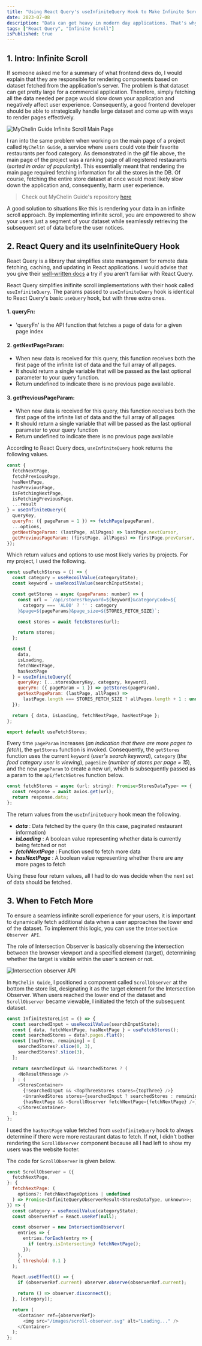 ```yaml
---
title: "Using React Query's useInfiniteQuery Hook to Make Infinite Scroll"
date: 2023-07-08
description: "Data can get heavy in modern day applications. That's why paginating data is important! Here is how to implement infinite scrolls in your next project with React Query's useInfiniteQuery hook."
tags: ["React Query", "Infinite Scroll"]
isPublished: true
---
```


## 1. Intro: Infinite Scroll

If someone asked me for a summary of what frontend devs do, I would explain that they are responsible for rendering components based on dataset fetched from the application's server. The problem is that dataset can get pretty large for a commercial application. Therefore, simply fetching all the data needed per page would slow down your application and negatively affect user experience. Consequently, a good frontend developer should be able to strategically handle large dataset and come up with ways to render pages effectively.

![MyChelin Guide Infinite Scroll Main Page](https://user-images.githubusercontent.com/112310899/236769855-db9ba5f3-1440-42de-9210-46362a1c5a37.gif)

I ran into the same problem when working on the main page of a project called `MyChelin Guide`, a service where users could vote their favorite restaurants per food category. As demonstrated in the gif file above, the main page of the project was a ranking page of all registered restaurants (_sorted in order of popularity_). This essentially meant that rendering the main page required fetching information for all the stores in the DB. Of course, fetching the entire store dataset at once would most likely slow down the application and, consequently, harm user experience.

> Check out MyChelin Guide's repository [here](https://github.com/Team-Hoisting/mychelin-guide-typescript?tab=readme-ov-file)

A good solution to situations like this is rendering your data in an infinite scroll approach. By implementing infinite scroll, you are empowered to show your users just a segment of your dataset while seamlessly retrieving the subsequent set of data before the user notices.

## 2. React Query and its useInfiniteQuery Hook

React Query is a library that simplifies state management for remote data fetching, caching, and updating in React applications. I would advise that you give their [well-written docs](https://tanstack.com/query/v3/docs/react/overview) a try if you aren't familiar with React Query.

React Query simplifies inifinite scroll implementations with their hook called `useInfiniteQuery`. The params passed to `useInfiniteQuery` hook is identical to React Query's basic `useQuery` hook, but with three extra ones.

#### 1. queryFn:

- 'queryFn' is the API function that fetches a page of data for a given page index

#### 2. getNextPageParam:

- When new data is received for this query, this function receives both the first page of the infinite list of data and the full array of all pages.
- It should return a single variable that will be passed as the last optional parameter to your query function.
- Return undefined to indicate there is no previous page available.

#### 3. getPreviousPageParam:

- When new data is received for this query, this function receives both the first page of the infinite list of data and the full array of all pages
- It should return a single variable that will be passed as the last optional parameter to your query function
- Return undefined to indicate there is no previous page available

According to React Query docs, `useInfiniteQuery` hook returns the following values.

```js
const {
  fetchNextPage,
  fetchPreviousPage,
  hasNextPage,
  hasPreviousPage,
  isFetchingNextPage,
  isFetchingPreviousPage,
  ...result
} = useInfiniteQuery({
  queryKey,
  queryFn: ({ pageParam = 1 }) => fetchPage(pageParam),
  ...options,
  getNextPageParam: (lastPage, allPages) => lastPage.nextCursor,
  getPreviousPageParam: (firstPage, allPages) => firstPage.prevCursor,
});
```

Which return values and options to use most likely varies by projects. For my project, I used the following.

```js
const useFetchStores = () => {
  const category = useRecoilValue(categoryState);
  const keyword = useRecoilValue(searchInputState);

  const getStores = async (pageParams: number) => {
    const url = `/api/stores?keyword=${keyword}&categoryCode=${
      category === 'AL00' ? '' : category
    }&page=${pageParams}&page_size=${STORES_FETCH_SIZE}`;

    const stores = await fetchStores(url);

    return stores;
  };

  const {
    data,
    isLoading,
    fetchNextPage,
    hasNextPage
  } = useInfiniteQuery({
    queryKey: [...storesQueryKey, category, keyword],
    queryFn: ({ pageParam = 1 }) => getStores(pageParam),
    getNextPageParam: (lastPage, allPages) =>
      lastPage.length === STORES_FETCH_SIZE ? allPages.length + 1 : undefined
  });

  return { data, isLoading, fetchNextPage, hasNextPage };
};

export default useFetchStores;
```

Every time `pageParam` increases (_an indication that there are more pages to fetch_), the `getStores` function is invoked. Consequently, the `getStores` function uses the current `keyword` (_user's search keyword_), `category` (_the food category user is viewing_), `pageSize` (_number of stores per page = 15_), and the new `pageParam` to create a new url, which is subsequently passed as a param to the `api/fetchSotres` function below.

```js
const fetchStores = async (url: string): Promise<StoresDataType> => {
  const response = await axios.get(url);
  return response.data;
};
```

The return values from the `useInfiniteQuery` hook mean the following.

- **_data_** : Data fetched by the query (In this case, paginated restaurant information)
- **_isLoading_** : A boolean value representing whether data is currently being fetched or not
- **_fetchNextPage_** : Function used to fetch more data
- **_hasNextPage_** : A boolean value representing whether there are any more pages to fetch

Using these four return values, all I had to do was decide when the next set of data should be fetched.

## 3. When to Fetch More

To ensure a seamless infinite scroll experience for your users, it is important to dynamically fetch additional data when a user approaches the lower end of the dataset. To implement this logic, you can use the `Intersection Observer API`.

The role of Intersection Observer is basically observing the intersection between the browser viewport and a specified element (target), determining whether the target is visible within the user's screen or not.

![Intersection observer API](/intersection_observer.png)

In `MyChelin Guide`, I positioned a component called `ScrollObserver` at the bottom the store list, designating it as the target element for the Intersection Observer. When users reached the lower end of the dataset and `ScrollObserver` became viewable, I initiated the fetch of the subsequent dataset.

```js
const InfiniteStoreList = () => {
  const searchedInput = useRecoilValue(searchInputState);
  const { data, fetchNextPage, hasNextPage } = useFetchStores();
  const searchedStores = data?.pages.flat();
  const [topThree, remaining] = [
    searchedStores?.slice(0, 3),
    searchedStores?.slice(3),
  ];

  return searchedInput && !searchedStores ? (
    <NoResultMessage />
  ) : (
    <StoresContainer>
      {!searchedInput && <TopThreeStores stores={topThree} />}
      <UnrankedStores stores={searchedInput ? searchedStores : remaining} />
      {hasNextPage && <ScrollObserver fetchNextPage={fetchNextPage} />}
    </StoresContainer>
  );
};
```

I used the `hasNextPage` value fetched from `useInfiniteQuery` hook to always determine if there were more restaurant datas to fetch. If not, I didn't bother rendering the `ScrollObserver` component because all I had left to show my users was the website footer.

The code for `ScrollObserver` is given below.

```js
const ScrollObserver = ({
  fetchNextPage,
}: {
  fetchNextPage: (
    options?: FetchNextPageOptions | undefined
  ) => Promise<InfiniteQueryObserverResult<StoresDataType, unknown>>;
}) => {
  const category = useRecoilValue(categoryState);
  const observerRef = React.useRef(null);

  const observer = new IntersectionObserver(
    entries => {
      entries.forEach(entry => {
        if (entry.isIntersecting) fetchNextPage();
      });
    },
    { threshold: 0.1 }
  );

  React.useEffect(() => {
    if (observerRef.current) observer.observe(observerRef.current);

    return () => observer.disconnect();
  }, [category]);

  return (
    <Container ref={observerRef}>
      <img src="/images/scroll-observer.svg" alt="Loading..." />
    </Container>
  );
};

```
